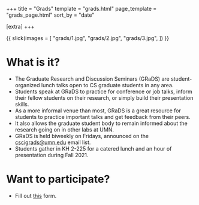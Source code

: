 +++
title = "Grads"
template = "grads.html"
page_template = "grads_page.html"
sort_by = "date"

[extra]
+++

{{
    slick(images = [
        "grads/1.jpg",
        "grads/2.jpg",
        "grads/3.jpg",
    ])
}}

# What is it?
- The Graduate Research and Discussion Seminars (GRaDS) are student-organized lunch talks open to CS graduate students in any area.
- Students speak at GRaDS to practice for conference or job talks, inform their fellow students on their research, or simply build their presentation skills.
- As a more informal venue than most, GRaDS is a great resource for students to practice important talks and get feedback from their peers.
- It also allows the graduate student body to remain informed about the research going on in other labs at UMN.
- GRaDS is held biweekly on Fridays, announced on the [cscigrads@umn.edu](mailto:cscigrads@umn.edu) email list.
- Students gather in KH 2-225 for a catered lunch and an hour of presentation during Fall 2021.

# Want to participate?
- Fill out [this](http://z.umn.edu/cs-grads) form.
